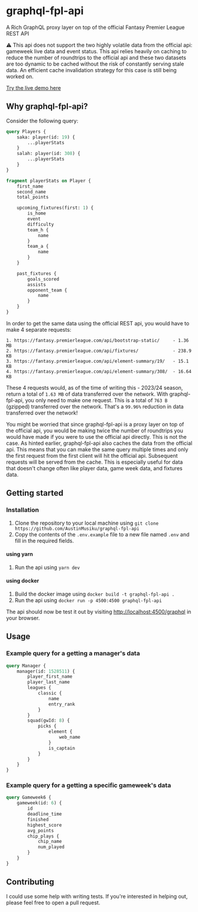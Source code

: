 # graphql-fpl-api

A Rich GraphQL proxy layer on top of the official Fantasy Premier League REST API

⚠️ This api does not support the two highly volatile data from the official api: gameweek live data and event status. This api relies heavily on caching to reduce the number of roundtrips to the official api and these two datasets are too dynamic to be cached without the risk of constantly serving stale data. An efficient cache invalidation strategy for this case is still being worked on.

[Try the live demo here](https://graphql-fpl-api.up.railway.app/graphql)

## Why graphql-fpl-api?

Consider the following query:

```graphql
query Players {
	saka: player(id: 19) {
		...playerStats
	}
	salah: player(id: 308) {
		...playerStats
	}
}

fragment playerStats on Player {
	first_name
	second_name
	total_points

	upcoming_fixtures(first: 1) {
		is_home
		event
		difficulty
		team_h {
			name
		}
		team_a {
			name
		}
	}

	past_fixtures {
		goals_scored
		assists
		opponent_team {
			name
		}
	}
}
```

In order to get the same data using the official REST api, you would have to make 4 separate requests:

```text
1. https://fantasy.premierleague.com/api/bootstrap-static/     - 1.36 MB
2. https://fantasy.premierleague.com/api/fixtures/             - 238.9 KB
3. https://fantasy.premierleague.com/api/element-summary/19/   - 15.1 KB
4. https://fantasy.premierleague.com/api/element-summary/308/  - 16.64 KB
```

These 4 requests would, as of the time of writing this - 2023/24 season, return a total of `1.63 MB` of data transferred over the network. With graphql-fpl-api, you only need to make one request. This is a total of `763 B` (gzipped) transferred over the network. That's a `99.96%` reduction in data transferred over the network!

You might be worried that since graphql-fpl-api is a proxy layer on top of the official api, you would be making twice the number of roundtrips you would have made if you were to use the official api directly. This is not the case. As hinted earlier, graphql-fpl-api also caches the data from the official api. This means that you can make the same query multiple times and only the first request from the first client will hit the official api. Subsequent requests will be served from the cache. This is especially useful for data that doesn't change often like player data, game week data, and fixtures data.

## Getting started

### Installation

1. Clone the repository to your local machine using `git clone https://github.com/AustinMusiku/graphql-fpl-api`
2. Copy the contents of the `.env.example` file to a new file named `.env` and fill in the required fields.

#### using yarn

1. Run the api using `yarn dev`

#### using docker

1. Build the docker image using `docker build -t graphql-fpl-api .`
2. Run the api using `docker run -p 4500:4500 graphql-fpl-api`

The api should now be test it out by visiting [http://localhost:4500/graphql](http://localhost:4500/graphql) in your browser.

## Usage

### Example query for a getting a manager's data

```graphql
query Manager {
	manager(id: 1528511) {
		player_first_name
		player_last_name
		leagues {
			classic {
				name
				entry_rank
			}
		}
		squad(gwId: 8) {
			picks {
				element {
					web_name
				}
				is_captain
			}
		}
	}
}
```

### Example query for a getting a specific gameweek's data

```graphql
query Gameweek6 {
	gameweek(id: 6) {
		id
		deadline_time
		finished
		highest_score
		avg_points
		chip_plays {
			chip_name
			num_played
		}
	}
}
```

## Contributing

I could use some help with writing tests. If you're interested in helping out, please feel free to open a pull request.
